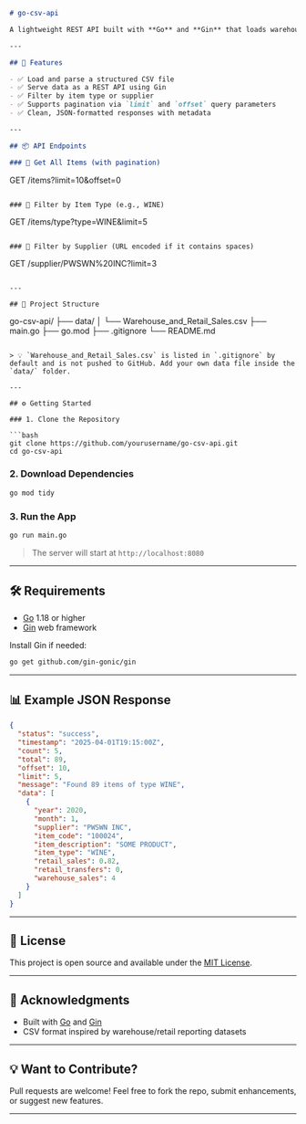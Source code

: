 ```markdown
# go-csv-api

A lightweight REST API built with **Go** and **Gin** that loads warehouse and retail sales data from a CSV file and serves it through paginated, filterable endpoints.

---

## 🚀 Features

- ✅ Load and parse a structured CSV file  
- ✅ Serve data as a REST API using Gin  
- ✅ Filter by item type or supplier  
- ✅ Supports pagination via `limit` and `offset` query parameters  
- ✅ Clean, JSON-formatted responses with metadata  

---

## 📦 API Endpoints

### 🔹 Get All Items (with pagination)
```
GET /items?limit=10&offset=0
```

### 🔹 Filter by Item Type (e.g., WINE)
```
GET /items/type?type=WINE&limit=5
```

### 🔹 Filter by Supplier (URL encoded if it contains spaces)
```
GET /supplier/PWSWN%20INC?limit=3
```

---

## 📁 Project Structure

```
go-csv-api/
├── data/
│   └── Warehouse_and_Retail_Sales.csv
├── main.go
├── go.mod
├── .gitignore
└── README.md
```

> 💡 `Warehouse_and_Retail_Sales.csv` is listed in `.gitignore` by default and is not pushed to GitHub. Add your own data file inside the `data/` folder.

---

## ⚙️ Getting Started

### 1. Clone the Repository

```bash
git clone https://github.com/yourusername/go-csv-api.git
cd go-csv-api
```

### 2. Download Dependencies

```bash
go mod tidy
```

### 3. Run the App

```bash
go run main.go
```

> The server will start at `http://localhost:8080`

---

## 🛠 Requirements

- [Go](https://golang.org/dl/) 1.18 or higher  
- [Gin](https://github.com/gin-gonic/gin) web framework  

Install Gin if needed:

```bash
go get github.com/gin-gonic/gin
```

---

## 📊 Example JSON Response

```json
{
  "status": "success",
  "timestamp": "2025-04-01T19:15:00Z",
  "count": 5,
  "total": 89,
  "offset": 10,
  "limit": 5,
  "message": "Found 89 items of type WINE",
  "data": [
    {
      "year": 2020,
      "month": 1,
      "supplier": "PWSWN INC",
      "item_code": "100024",
      "item_description": "SOME PRODUCT",
      "item_type": "WINE",
      "retail_sales": 0.82,
      "retail_transfers": 0,
      "warehouse_sales": 4
    }
  ]
}
```

---

## 🧾 License

This project is open source and available under the [MIT License](LICENSE).

---

## 🙌 Acknowledgments

- Built with [Go](https://golang.org/) and [Gin](https://github.com/gin-gonic/gin)  
- CSV format inspired by warehouse/retail reporting datasets  

---

## 💡 Want to Contribute?

Pull requests are welcome! Feel free to fork the repo, submit enhancements, or suggest new features.

---